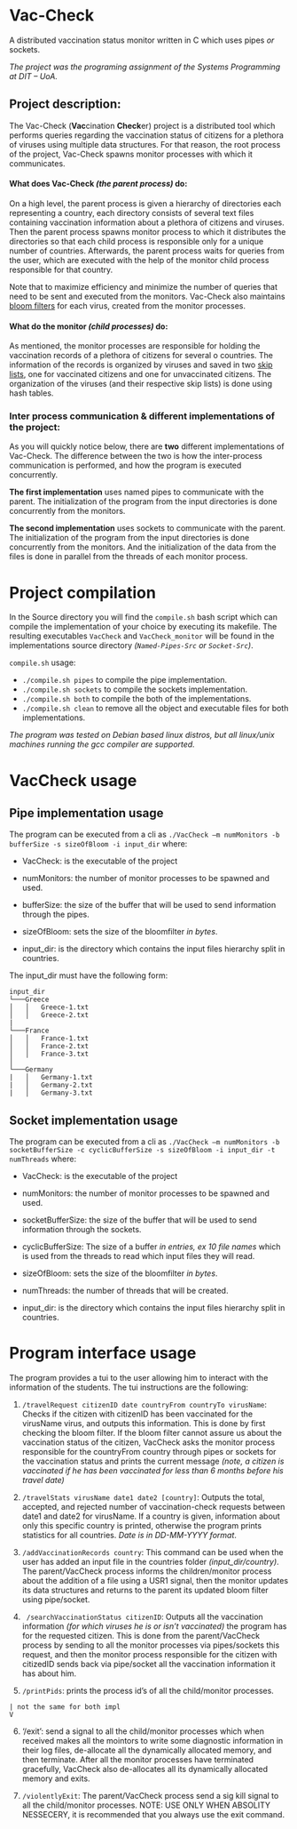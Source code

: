 # Vac-Check

A distributed vaccination status monitor written in C which uses pipes *or* sockets.

*The project was the programing assignment of the Systems Programming at DIT – UoA.*

## Project description:

The Vac-Check (**Vac**cination **Check**er) project is a distributed tool which performs queries regarding the vaccination status of citizens for a plethora of viruses using multiple data structures. For that reason, the root process of the project, Vac-Check spawns monitor processes with which it communicates.

#### What does Vac-Check *(the parent process)* do:

On a high level, the parent process is given a hierarchy of directories each representing a country, each directory consists of several text files containing vaccination information about a plethora of citizens and viruses. Then the parent process spawns monitor process to which it distributes the directories so that each child process is responsible only for a unique number of countries. Afterwards, the parent process waits for queries from the user, which are executed with the help of the monitor child process responsible for that country.

Note that to maximize efficiency and minimize the number of queries that need to be sent and executed from the monitors. Vac-Check also maintains [bloom filters](https://en.wikipedia.org/wiki/Bloom_filter) for each virus, created from the monitor processes.

#### What do the monitor *(child processes)* do:

As mentioned, the monitor processes are responsible for holding the vaccination records of a plethora of citizens for several o countries. The information of the records is organized by viruses and saved in two [skip lists](https://en.wikipedia.org/wiki/Skip_list), one for vaccinated citizens and one for unvaccinated citizens. The organization of the viruses (and their respective skip lists) is done using hash tables.

### Inter process communication & different implementations of the project:

As you will quickly notice below, there are **two** different implementations of Vac-Check. The difference between the two is how the inter-process communication is performed, and how the program is executed concurrently.

**The first implementation** uses named pipes to communicate with the parent. The initialization of the program from the input directories is done concurrently from the monitors.

**The second implementation** uses sockets to communicate with the parent. The initialization of the program from the input directories is done concurrently from the monitors. And the initialization of the data from the files is done in parallel from the threads of each monitor process.


# Project compilation

In the Source directory you will find the `compile.sh` bash script which can compile the implementation of your choice by executing its makefile. The resulting executables `VacCheck` and `VacCheck_monitor` will be found in the implementations source directory *(`Named-Pipes-Src` or ` Socket-Src `)*.

`compile.sh` usage:
- `./compile.sh pipes` to compile the pipe implementation.
- `./compile.sh sockets` to compile the sockets implementation.
- `./compile.sh both` to compile the both of the implementations.
- `./compile.sh clean` to remove all the object and executable files for both implementations.

*The program was tested on Debian based linux distros, but all linux/unix machines running the gcc compiler are supported.*


# VacCheck usage

## Pipe implementation usage

The program can be executed from a cli as `./VacCheck –m numMonitors -b bufferSize -s sizeOfBloom -i input_dir` where:

- VacCheck: is the executable of the project

- numMonitors: the number of monitor processes to be spawned and used.

- bufferSize: the size of the buffer that will be used to send information through the pipes.

- sizeOfBloom: sets the size of the bloomfilter *in bytes*.

- input_dir: is the directory which contains the input files hierarchy split in countries.

The input_dir must have the following form:
```
input_dir 
└───Greece
│   │   Greece-1.txt
│   │   Greece-2.txt
|
└───France
│   │   France-1.txt
│   │   France-2.txt
│   │   France-3.txt
│   
└───Germany
|   │   Germany-1.txt
|   │   Germany-2.txt
|   │   Germany-3.txt
```

## Socket implementation usage
The program can be executed from a cli as `./VacCheck –m numMonitors -b socketBufferSize -c cyclicBufferSize -s sizeOfBloom -i input_dir -t numThreads` where:

- VacCheck: is the executable of the project

- numMonitors: the number of monitor processes to be spawned and used.

- socketBufferSize: the size of the buffer that will be used to send information through the sockets.

- cyclicBufferSize: The size of a buffer *in entries, ex 10 file names* which is used from the threads to read which input files they will read.

- sizeOfBloom: sets the size of the bloomfilter *in bytes*.

- numThreads: the number of threads that will be created.

- input_dir: is the directory which contains the input files hierarchy split in countries.

# Program interface usage
The program provides a tui to the user allowing him to interact with the information of the students. The tui instructions are the following:

1. `/travelRequest citizenID date countryFrom countryTo virusName`:  Checks if the citizen with citizenID  has been vaccinated for the virusName virus, and outputs this information. This is done by first checking the bloom filter. If the bloom filter cannot assure us about the vaccination status of the citizen, VacCheck asks the monitor process responsible for the countryFrom country through pipes or sockets for the vaccination status and prints the current message *(note, a  citizen is vaccinated if he has been vaccinated for less than 6 months before his travel date)* 

2. `/travelStats virusName date1 date2 [country]`: Outputs the total, accepted, and rejected number of vaccination-check requests between date1 and date2 for virusName. If a country is given, information about only this specific country is printed, otherwise the program prints statistics for all countries. *Date is in DD-MM-YYYY format*.

3. `/addVaccinationRecords country`: This command can be used when the user has added an input file in the countries folder *(input_dir/country)*. The parent/VacCheck process informs the children/monitor process about the addition of a file using a USR1 signal, then the monitor updates its data structures and returns to the parent its updated bloom filter using pipe/socket.

4. ` /searchVaccinationStatus citizenID`: Outputs all the vaccination information *(for which viruses he is or isn’t vaccinated)* the program has for the requested citizen. This is done from the parent/VacCheck process by sending to all the monitor processes via pipes/sockets this request, and then the monitor process responsible for the citizen with citizedID sends back via pipe/socket all the vaccination information it has about him.   

5. `/printPids`: prints the process id’s of all the child/monitor processes.
```
| not the same for both impl
V
````
6. ‘/exit’: send a signal to all the child/monitor processes which when received makes all the mointors to write some diagnostic information in their log files, de-allocate all the dynamically allocated memory, and then terminate. After all the monitor processes have terminated gracefully, VacCheck also de-allocates all its dynamically allocated memory and exits. 

7. `/violentlyExit`: The parent/VacCheck process send a sig kill signal to all the child/monitor processes. NOTE: USE ONLY WHEN ABSOLITY NESSECERY, it is recommended that you always use the exit command. 


